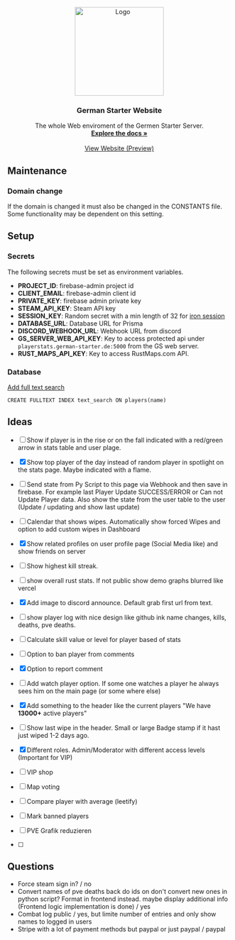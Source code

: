 <!-- PROJECT LOGO -->
<br />
<div align="center">
  <a href="https://german-starter.de">
    <img src="https://logos-world.net/wp-content/uploads/2021/02/Rust-Logo.png" alt="Logo" height="200">
  </a>

<h3 align="center">German Starter Website</h3>

  <p align="center">
    The whole Web enviroment of the Germen Starter Server. 
    <br />
    <a href="https://github.com/JonaWe/german-starter-website"><strong>Explore the docs »</strong></a>
    <br />
    <br />
    <a href="https://german-starter-website.vercel.app/">View Website (Preview)</a>
  </p>
</div>

## Maintenance

### Domain change

If the domain is changed it must also be changed in the CONSTANTS file. Some functionality may be dependent on this setting.

## Setup

### Secrets

The following secrets must be set as environment variables.

- **PROJECT_ID**: firebase-admin project id
- **CLIENT_EMAIL**: firebase-admin client id
- **PRIVATE_KEY**: firebase admin private key
- **STEAM_API_KEY**: Steam API key
- **SESSION_KEY**: Random secret with a min length of 32 for [iron session](https://github.com/vvo/iron-session)
- **DATABASE_URL**: Database URL for Prisma
- **DISCORD_WEBHOOK_URL**: Webhook URL from discord
- **GS_SERVER_WEB_API_KEY**: Key to access protected api under `playerstats.german-starter.de:5000` from the GS web server.
- **RUST_MAPS_API_KEY**: Key to access RustMaps.com API.

### Database

[Add full text search](https://www.mysqltutorial.org/activating-full-text-searching.aspx)

```mysql
CREATE FULLTEXT INDEX text_search ON players(name)
```

## Ideas

- [ ] Show if player is in the rise or on the fall indicated with a red/green arrow in stats table and user plage.
- [x] Show top player of the day instead of random player in spotlight on the stats page. Maybe indicated with a flame.
- [ ] Send state from Py Script to this page via Webhook and then save in firebase. For example last Player Update SUCCESS/ERROR or Can not Update Player data. Also show the state from the user table to the user (Update / updating and show last update)
- [ ] Calendar that shows wipes. Automatically show forced Wipes and option to add custom wipes in Dashboard
- [x] Show related profiles on user profile page (Social Media like) and show friends on server
- [ ] Show highest kill streak.
- [ ] show overall rust stats. If not public show demo graphs blurred like vercel
- [x] Add image to discord announce. Default grab first url from text.
- [ ] show player log with nice design like github ink name changes, kills, deaths, pve deaths.
- [ ] Calculate skill value or level for player based of stats
- [ ] Option to ban player from comments
- [x] Option to report comment
- [ ] Add watch player option. If some one watches a player he always sees him on the main page (or some where else)
- [X] Add something to the header like the current players "We have **13000+** active players"
- [ ] Show last wipe in the header. Small or large Badge stamp if it hast just wiped 1-2 days ago.
- [x] Different roles. Admin/Moderator with different access levels (Important for VIP)
- [ ] VIP shop
- [ ] Map voting

- [ ] Compare player with average (leetify)
- [ ] Mark banned players
- [ ] PVE Grafik reduzieren
- [ ] 

## Questions

- Force steam sign in? / no
- Convert names of pve deaths back do ids on don't convert new ones in python script? Format in frontend instead. maybe display additional info (Frontend logic implementation is done) / yes
- Combat log public / yes, but limite number of entries and only show names to logged in users
- Stripe with a lot of payment methods but paypal or just paypal / paypal
